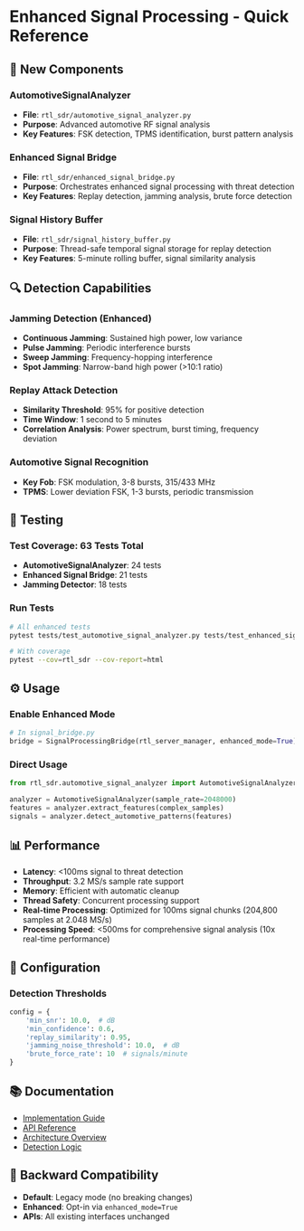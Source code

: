 # Enhanced Signal Processing - Quick Reference

## 🚀 New Components

### AutomotiveSignalAnalyzer
- **File**: `rtl_sdr/automotive_signal_analyzer.py`
- **Purpose**: Advanced automotive RF signal analysis
- **Key Features**: FSK detection, TPMS identification, burst pattern analysis

### Enhanced Signal Bridge
- **File**: `rtl_sdr/enhanced_signal_bridge.py`
- **Purpose**: Orchestrates enhanced signal processing with threat detection
- **Key Features**: Replay detection, jamming analysis, brute force detection

### Signal History Buffer
- **File**: `rtl_sdr/signal_history_buffer.py`
- **Purpose**: Thread-safe temporal signal storage for replay detection
- **Key Features**: 5-minute rolling buffer, signal similarity analysis

## 🔍 Detection Capabilities

### Jamming Detection (Enhanced)
- **Continuous Jamming**: Sustained high power, low variance
- **Pulse Jamming**: Periodic interference bursts
- **Sweep Jamming**: Frequency-hopping interference
- **Spot Jamming**: Narrow-band high power (>10:1 ratio)

### Replay Attack Detection
- **Similarity Threshold**: 95% for positive detection
- **Time Window**: 1 second to 5 minutes
- **Correlation Analysis**: Power spectrum, burst timing, frequency deviation

### Automotive Signal Recognition
- **Key Fob**: FSK modulation, 3-8 bursts, 315/433 MHz
- **TPMS**: Lower deviation FSK, 1-3 bursts, periodic transmission

## 🧪 Testing

### Test Coverage: 63 Tests Total
- **AutomotiveSignalAnalyzer**: 24 tests
- **Enhanced Signal Bridge**: 21 tests
- **Jamming Detector**: 18 tests

### Run Tests
```bash
# All enhanced tests
pytest tests/test_automotive_signal_analyzer.py tests/test_enhanced_signal_bridge.py tests/test_jamming_detector.py -v

# With coverage
pytest --cov=rtl_sdr --cov-report=html
```

## ⚙️ Usage

### Enable Enhanced Mode
```python
# In signal_bridge.py
bridge = SignalProcessingBridge(rtl_server_manager, enhanced_mode=True)
```

### Direct Usage
```python
from rtl_sdr.automotive_signal_analyzer import AutomotiveSignalAnalyzer

analyzer = AutomotiveSignalAnalyzer(sample_rate=2048000)
features = analyzer.extract_features(complex_samples)
signals = analyzer.detect_automotive_patterns(features)
```

## 📊 Performance

- **Latency**: <100ms signal to threat detection
- **Throughput**: 3.2 MS/s sample rate support
- **Memory**: Efficient with automatic cleanup
- **Thread Safety**: Concurrent processing support
- **Real-time Processing**: Optimized for 100ms signal chunks (204,800 samples at 2.048 MS/s)
- **Processing Speed**: <500ms for comprehensive signal analysis (10x real-time performance)

## 🔧 Configuration

### Detection Thresholds
```python
config = {
    'min_snr': 10.0,  # dB
    'min_confidence': 0.6,
    'replay_similarity': 0.95,
    'jamming_noise_threshold': 10.0,  # dB
    'brute_force_rate': 10  # signals/minute
}
```

## 📚 Documentation

- [Implementation Guide](ENHANCED_SIGNAL_PROCESSING_IMPLEMENTATION.md)
- [API Reference](../api/detection_api.md)
- [Architecture Overview](../diagrams/architecture.md)
- [Detection Logic](../system_plans/detection_logic_explained.md)

## 🔄 Backward Compatibility

- **Default**: Legacy mode (no breaking changes)
- **Enhanced**: Opt-in via `enhanced_mode=True`
- **APIs**: All existing interfaces unchanged